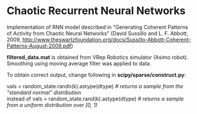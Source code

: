 # Chaotic Recurrent Neural Networks
Implementation of RNN model described in "Generating Coherent Patterns of Activity from Chaotic Neural Networks" (David Sussillo and L. F. Abbott, 2009, http://www.theswartzfoundation.org/docs/Sussillo-Abbott-Coherent-Patterns-August-2009.pdf)

**filtered_data.mat** is obtained from VRep Robotics simulator (Asimo robot). Smoothing using moving average filter was applied to data. 

To obtain correct output, change following in **scipy/sparse/construct.py**:

vals = random_state.randn(k).astype(dtype) *# returns a sample from the “standard normal” distribution*  
instead of
vals = random_state.rand(k).astype(dtype) *#  returns a sample from a uniform distribution over [0, 1)*

